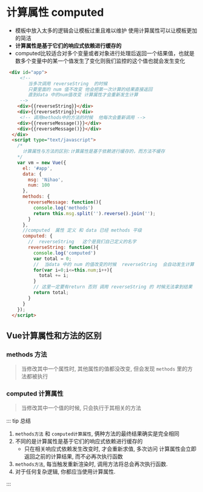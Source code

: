 # 计算属性 computed

- 模板中放入太多的逻辑会让模板过重且难以维护  使用计算属性可以让模板更加的简洁
- **计算属性是基于它们的响应式依赖进行缓存的**
- computed比较适合对多个变量或者对象进行处理后返回一个结果值，也就是数多个变量中的某一个值发生了变化则我们监控的这个值也就会发生变化

```html
 <div id="app">
     <!--  
        当多次调用 reverseString  的时候 
        只要里面的 num 值不改变 他会把第一次计算的结果直接返回
		直到data 中的num值改变 计算属性才会重新发生计算
     -->
    <div>{{reverseString}}</div>
    <div>{{reverseString}}</div>
     <!-- 调用methods中的方法的时候  他每次会重新调用 -->
    <div>{{reverseMessage()}}</div>
    <div>{{reverseMessage()}}</div>
  </div>
  <script type="text/javascript">
    /*
      计算属性与方法的区别:计算属性是基于依赖进行缓存的，而方法不缓存
    */
    var vm = new Vue({
      el: '#app',
      data: {
        msg: 'Nihao',
        num: 100
      },
      methods: {
        reverseMessage: function(){
          console.log('methods')
          return this.msg.split('').reverse().join('');
        }
      },
      //computed  属性 定义 和 data 已经 methods 平级 
      computed: {
        //  reverseString   这个是我们自己定义的名字 
        reverseString: function(){
          console.log('computed')
          var total = 0;
          //  当data 中的 num 的值改变的时候  reverseString  会自动发生计算  
          for(var i=0;i<=this.num;i++){
            total += i;
          }
          // 这里一定要有return 否则 调用 reverseString 的 时候无法拿到结果    
          return total;
        }
      }
    });
  </script>
```

## Vue计算属性和方法的区别

### methods 方法

> 当修改其中一个属性时, 其他属性的值都没改变, 但会发现 `methods` 里的方法都被执行

### computed 计算属性

> 当修改其中一个值的时候, 只会执行于其相关的方法


::: tip 总结

1. `methods方法` 和 `computed计算属性`, 俩种方法的最终结果确实是完全相同
2. 不同的是计算属性是基于它们的响应式依赖进行缓存的
    + 只在相关响应式依赖发生改变时, 才会重新求值, 多次访问 计算属性会立即返回之前的计算结果, 而不必再次执行函数
3. `methods方法`, 每当触发重新渲染时, 调用方法将总会再次执行函数.
4. 对于任何复杂逻辑, 你都应当使用计算属性.

:::


